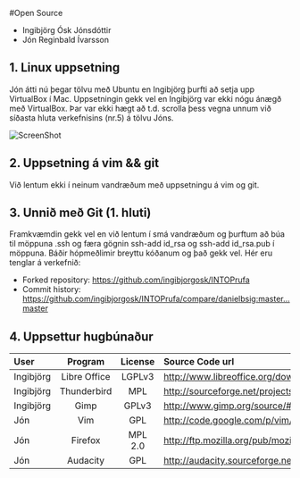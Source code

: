 #Open Source
* Ingibjörg Ósk Jónsdóttir
* Jón Reginbald Ívarsson

## 1. Linux uppsetning

Jón átti nú þegar tölvu með Ubuntu en Ingibjörg þurfti að setja upp VirtualBox í Mac.
Uppsetningin gekk vel en Ingibjörg var ekki nógu ánægð með VirtualBox. Þar var ekki hægt að t.d. scrolla þess
vegna unnum við síðasta hluta verkefnisins (nr.5) á tölvu Jóns.

![ScreenShot](https://raw.github.com/ingibjorgosk/INTOmarkdown/master/2013-10-16%2012.21.30.jpg)

## 2. Uppsetning á vim && git

Við lentum ekki í neinum vandræðum með uppsetningu á vim og git.

## 3. Unnið með Git (1. hluti)

Framkvæmdin gekk vel en við lentum í smá vandræðum og þurftum að búa til möppuna .ssh og færa gögnin ssh-add id_rsa og ssh-add id_rsa.pub í möppuna. Báðir hópmeðlimir breyttu kóðanum og það gekk vel. Hér eru tenglar á verkefnið:

* Forked repository: https://github.com/ingibjorgosk/INTOPrufa
* Commit history: https://github.com/ingibjorgosk/INTOPrufa/compare/danielbsig:master...master

## 4. Uppsettur hugbúnaður

| User | Program | License | Source Code url    |
| :-------- | :----------: | :-----: | :-------------------------------------------------------------------------- |
| Ingibjörg | Libre Office | LGPLv3  | http://www.libreoffice.org/download/?type=src&version=3.5.3                 |
| Ingibjörg | Thunderbird  | MPL     | http://sourceforge.net/projects/portabletbird/files/Source%20(Thunderbird)/ |
| Ingibjörg | Gimp         | GPLv3   | http://www.gimp.org/source/#source                                          |
| Jón       | Vim          | GPL     | http://code.google.com/p/vim/source/browse/                                 |
| Jón       | Firefox      | MPL 2.0 | http://ftp.mozilla.org/pub/mozilla.org/firefox/releases/                    |
| Jón       | Audacity     | GPL     | http://audacity.sourceforge.net/download/source                             | 

